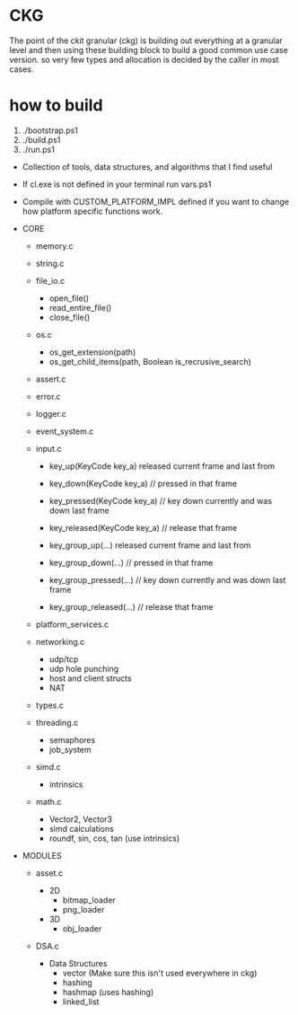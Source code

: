 # CKG
The point of the ckit granular (ckg) is building out everything at a granular level  and then using these building block to build a good common use case version. so very few types and allocation is decided by the caller in most cases.

# how to build
1. ./bootstrap.ps1
2. ./build.ps1
2. ./run.ps1

- Collection of tools, data structures, and algorithms that I find useful
- If cl.exe is not defined in your terminal run vars.ps1
- Compile with CUSTOM_PLATFORM_IMPL defined if you want to change how platform specific functions work.


- CORE
    - memory.c
    - string.c
    - file_io.c
        - open_file()
        - read_entire_file()
        - close_file()

    - os.c
        - os_get_extension(path)
        - os_get_child_items(path, Boolean is_recrusive_search)

    - assert.c
    - error.c
    - logger.c
    - event_system.c
    - input.c
        - key_up(KeyCode key_a) released current frame and last from
        - key_down(KeyCode key_a) // pressed in that frame 
        - key_pressed(KeyCode key_a) // key down currently and was down last frame
        - key_released(KeyCode key_a) // release that frame

        - key_group_up(...) released current frame and last from
        - key_group_down(...) // pressed in that frame 
        - key_group_pressed(...) // key down currently and was down last frame
        - key_group_released(...) // release that frame
    - platform_services.c
    - networking.c
        - udp/tcp
        - udp hole punching
        - host and client structs 
        - NAT

    - types.c

    - threading.c
        - semaphores
        - job_system
    - simd.c
        - intrinsics
    - math.c
        - Vector2, Vector3
        - simd calculations
        - roundf, sin, cos, tan (use intrinsics)

- MODULES
    - asset.c
        - 2D
            - bitmap_loader
            - png_loader
        - 3D
            - obj_loader

    - DSA.c
        - Data Structures
            - vector (Make sure this isn't used everywhere in ckg)
            - hashing
            - hashmap (uses hashing)
            - linked_list
